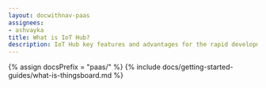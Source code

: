 ```yaml
---
layout: docwithnav-paas
assignees:
- ashvayka
title: What is IoT Hub?
description: IoT Hub key features and advantages for the rapid development of IoT projects and applications.
---
```


{% assign docsPrefix = "paas/" %}
{% include docs/getting-started-guides/what-is-thingsboard.md %}
